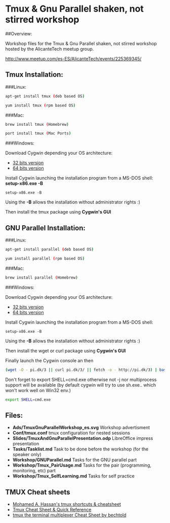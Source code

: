 # Tmux & Gnu Parallel shaken, not stirred workshop


##Overview:

Workshop files for the  Tmux & Gnu Parallel shaken, not stirred workshop hosted by the AlicanteTech meetup group.

http://www.meetup.com/es-ES/AlicanteTech/events/225369345/

## Tmux Installation:

###Linux:

```bash
apt-get install tmux (deb based OS)
```
```bash
yum install tmux (rpm based OS)
```

###Mac:

```bash
brew install tmux (Homebrew)
```
```bash
port install tmux (Mac Ports)
```

###Windows:

Download Cygwin depending your OS architecture:

* [32 bits version](https://cygwin.com/setup-x86.exe)
* [64 bits version](https://cygwin.com/setup-x86_64.exe)

Install Cygwin launching the installation program from a MS-DOS shell: **setup-x86.exe -B**

```msdos
setup-x86.exe -B
```
Using the **-B** allows the installation without administrator rights :)

Then install the tmux package using **Cygwin's GUI**

## GNU Parallel Installation:

###Linux:

```bash
apt-get install parallel (deb based OS)
```
```bash
yum install parallel (rpm based OS)
```

###Mac:

```bash
brew install parallel (Homebrew)
```

###Windows:

Download Cygwin depending your OS architecture:

* [32 bits version](https://cygwin.com/setup-x86.exe)
* [64 bits version](https://cygwin.com/setup-x86_64.exe)

Install Cygwin launching the installation program from a MS-DOS shell:

```msdos
setup-x86.exe -B
```
Using the **-B** allows the installation without administrator rights :)


Then install the wget or curl package using **Cygwin's GUI**

Finally launch the Cygwin console an then 

```bash
(wget -O - pi.dk/3 || curl pi.dk/3/ || fetch -o - http://pi.dk/3) | bash
```

Don't forget to export SHELL=cmd.exe otherwise not -j nor multiprocess support will be available (by default cygwin will try to use sh.exe.. which won't work well on Win32 env.) 

```bash
export SHELL=cmd.exe
```

Files:
---------

* **Ads/TmuxGnuParallelWorkshop_es.svg** Workshop advertisment
* **Conf/tmux.conf** tmux configuration for nested sessions
* **Slides/TmuxAndGnuParallelPresentation.odp** LibreOffice impress presentation
* **Tasks/Tasklist.md** Task to be done before the workshop (for the speaker only)
* **Workshop/GNUParallel.md** Tasks for the GNU parallel part
* **Workshop/Tmux_PairUsage.md** Tasks for the pair (programming, monitoring, etc) part 
* **Workshop/Tmux_SelfLearning.md** Tasks for self practice

## TMUX Cheat sheets
* [Mohamed A. Hassan's tmux shortcuts & cheatsheet](https://gist.github.com/MohamedAlaa/2961058) 
* [Tmux Cheat Sheet & Quick Reference](http://tmuxcheatsheet.com/)
* [tmux the terminal multiplexer Cheat Sheet by bechtold](http://www.cheatography.com/bechtold/cheat-sheets/tmux-the-terminal-multiplexer/)
